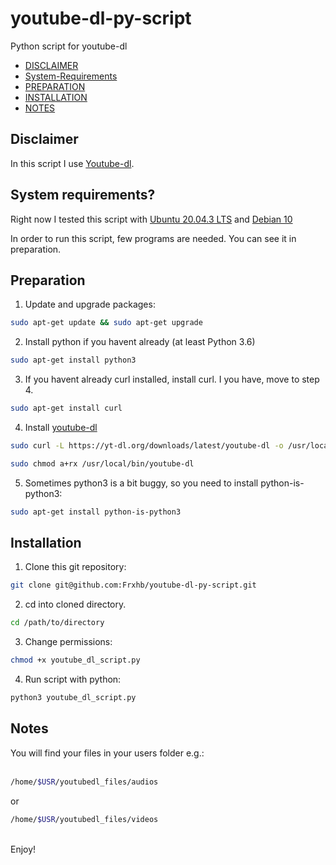# youtube-dl-py-script
Python script for youtube-dl



- [DISCLAIMER](#Disclaimer)
- [System-Requirements](#Systemrequirements)
- [PREPARATION](#Preparation)
- [INSTALLATION](#Installation)
- [NOTES](#Notes)


## Disclaimer
In this script I use [Youtube-dl](https://github.com/ytdl-org/youtube-dl).


## System requirements?
Right now I tested this script with [Ubuntu 20.04.3 LTS](https://releases.ubuntu.com/20.04/) and [Debian 10](https://www.debian.org/index.de.html)

In order to run this script, few programs are needed. You can see it in preparation.

## Preparation

1. Update and upgrade packages:

```bash
sudo apt-get update && sudo apt-get upgrade
```

2.  Install python if you havent already (at least Python 3.6)
```bash
sudo apt-get install python3
```
3. If you havent already curl installed, install curl. I you have, move to step 4.
```bash
sudo apt-get install curl
```
4. Install [youtube-dl](https://github.com/ytdl-org/youtube-dl#installation)
```bash
sudo curl -L https://yt-dl.org/downloads/latest/youtube-dl -o /usr/local/bin/youtube-dl

sudo chmod a+rx /usr/local/bin/youtube-dl
```
5. Sometimes python3 is a bit buggy, so you need to install python-is-python3:
```bash
sudo apt-get install python-is-python3
```
## Installation

1. Clone this git repository:
```bash
git clone git@github.com:Frxhb/youtube-dl-py-script.git
```
2. cd into cloned directory.
```bash
cd /path/to/directory
```
3. Change permissions:
```bash
chmod +x youtube_dl_script.py
```
4. Run script with python:
```bash
python3 youtube_dl_script.py
```

## Notes

You will find your files in your users folder e.g.: 
<br>
<br>
```bash
/home/$USR/youtubedl_files/audios
```

or <br>

```bash
/home/$USR/youtubedl_files/videos
```
<br> 
Enjoy!